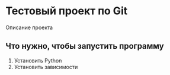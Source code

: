 # Тестовый проект по Git 

Описание проекта

## Что нужно, чтобы запустить программу

1. Установить Python
1. Установить зависимости
